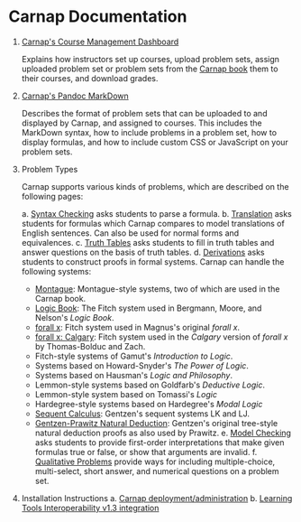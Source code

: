 # Carnap Documentation

1. [Carnap's Course Management Dashboard](dashboard.md)

   Explains how instructors set up courses, upload problem sets,
   assign uploaded problem set or problem sets from the [Carnap
   book](/book) them to their courses, and download grades.

2. [Carnap's Pandoc MarkDown](pandoc.md)

   Describes the format of problem sets that can be uploaded to and
   displayed by Carnap, and assigned to courses. This includes the
   MarkDown syntax, how to include problems in a problem set, how to
   display formulas, and how to include custom CSS or JavaScript on
   your problem sets.

3. Problem Types

   Carnap supports various kinds of problems, which are
   described on the following pages:

   a. [Syntax Checking](syntax-check.md) asks students to parse a formula.
   b. [Translation](translation.md) asks students for formulas
   which Carnap compares to model translations of English sentences.
   Can also be used for normal forms and equivalences.
   c. [Truth Tables](truth-tables.md) asks students to fill in
        truth tables and answer questions on the basis of truth tables.
   d. [Derivations](derivations.md) asks students to construct
      proofs in formal systems. Carnap can handle the following systems:
      - [Montague](montague.md): Montague-style systems, two of which
        are used in the Carnap book. 
      - [Logic Book](logicbook.md): The Fitch system used in Bergmann,
        Moore, and Nelson's *Logic Book*.
      - [forall x](forallx.md): Fitch system used in Magnus's original
        *forall x*.
      - [forall x: Calgary](forallx-yyc.md): Fitch system used in the
        *Calgary* version of *forall x* by Thomas-Bolduc and Zach.
      - Fitch-style systems of Gamut's *Introduction to Logic*.
      - Systems based on Howard-Snyder's *The Power of Logic*.
      - Systems based on Hausman's *Logic and Philosophy*.
      - Lemmon-style systems based on Goldfarb's *Deductive Logic*.
      - Lemmon-style system based on Tomassi's *Logic*
      - Hardegree-style systems based on Hardegree's *Modal Logic*
      - [Sequent Calculus](sequent-calculus.md): Gentzen's sequent
        systems LK and LJ.
      - [Gentzen-Prawitz Natural Deduction](gentzen-ND.md): Gentzen's
        original tree-style natural deduction proofs as also used by
        Prawitz.
   e. [Model Checking](modelchecker.md) asks students to
        provide first-order interpretations that make given formulas
        true or false, or show that arguments are invalid. 
   f. [Qualitative Problems](qualitative.md) provide ways for
        including multiple-choice, multi-select, short answer, and
        numerical questions on a problem set.
4. Installation Instructions
  a. [Carnap deployment/administration](administration.md)
  b. [Learning Tools Interoperability v1.3 integration](lti.md)
